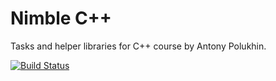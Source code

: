 # Nimble C++

Tasks and helper libraries for C++ course by Antony Polukhin.

[![Build Status](https://travis-ci.org/apolukhin/course-nimble_cpp.svg?branch=master)](https://travis-ci.org/apolukhin/course-nimble_cpp)
